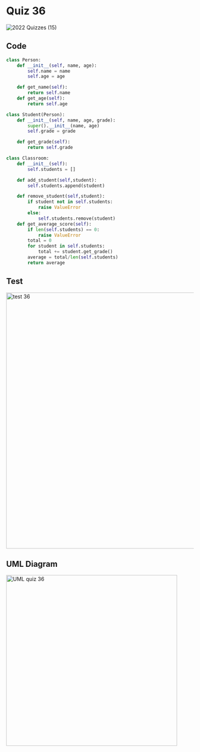 # Quiz 36

![2022  Quizzes (15)](https://user-images.githubusercontent.com/112055062/216655662-dab65e53-1234-4dae-9eed-9795748d8e27.jpg)

## Code

```.py
class Person:
    def __init__(self, name, age):
        self.name = name
        self.age = age

    def get_name(self):
        return self.name
    def get_age(self):
        return self.age

class Student(Person):
    def __init__(self, name, age, grade):
        super().__init__(name, age)
        self.grade = grade

    def get_grade(self):
        return self.grade

class Classroom:
    def __init__(self):
        self.students = []

    def add_student(self,student):
        self.students.append(student)

    def remove_student(self,student):
        if student not in self.students:
            raise ValueError
        else:
            self.students.remove(student)
    def get_average_score(self):
        if len(self.students) == 0:
            raise ValueError
        total = 0
        for student in self.students:
            total += student.get_grade()
        average = total/len(self.students)
        return average
  ```
  
  ## Test
  
<img width="688" alt="test 36" src="https://user-images.githubusercontent.com/112055062/216671523-0aacd761-3422-4049-b585-86c804335c9c.png">

## UML Diagram

<img width="459" alt="UML quiz 36" src="https://user-images.githubusercontent.com/112055062/216754943-108c82a7-f486-4b8b-99fa-4f8f6f19b137.png">


